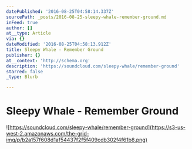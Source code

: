 ```yaml
---
datePublished: '2016-08-25T04:58:14.337Z'
sourcePath: _posts/2016-08-25-sleepy-whale-remember-ground.md
inFeed: true
author: []
at__type: Article
via: {}
dateModified: '2016-08-25T04:58:13.912Z'
title: Sleepy Whale - Remember Ground
publisher: {}
at__context: 'http://schema.org'
description: 'https://soundcloud.com/sleepy-whale/remember-ground'
starred: false
_type: Blurb

---
```

# Sleepy Whale - Remember Ground
![https://soundcloud.com/sleepy-whale/remember-ground](https://s3-us-west-2.amazonaws.com/the-grid-img/p/b2a157f608d1af54437f2f5f409cdb302f4f61b8.png)